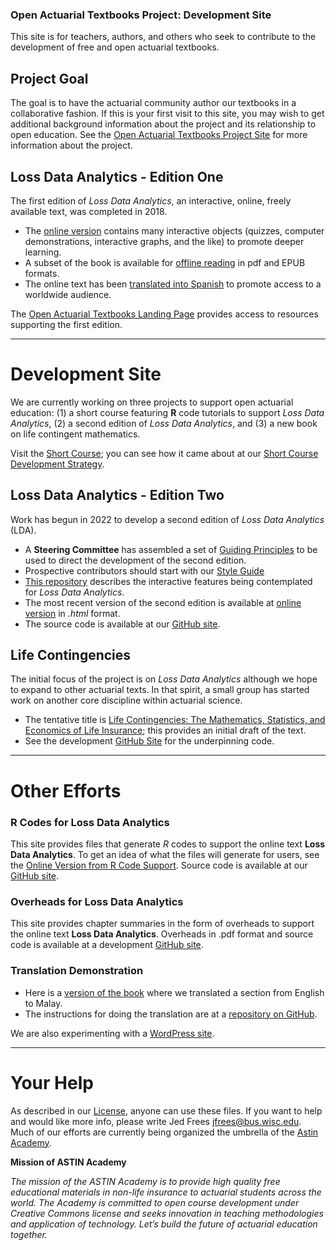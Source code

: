 ### Open Actuarial Textbooks Project: Development Site

This site is for teachers, authors, and others who seek to contribute to the development of free and open actuarial textbooks.

## Project Goal

The goal is to have the actuarial community author our textbooks in a collaborative fashion. If this is your first visit to this site, you may wish to get additional background information about the project and its relationship to open education. See the [Open Actuarial Textbooks Project Site](https://sites.google.com/a/wisc.edu/loss-data-analytics/) for more information about the project.

## Loss Data Analytics - Edition One

The first edition of *Loss Data Analytics*, an interactive, online, freely available text, was completed in 2018.

* The [online version](https://OpenActTexts.github.io/Loss-Data-Analytics/index.html) contains many interactive objects (quizzes, computer demonstrations, interactive graphs, and the like) to promote deeper learning.
* A subset of the book is available for [offline reading](https://ewfrees.github.io/Loss-Data-Analytics-Ed1/DownloadOffline.html) in pdf and EPUB formats.
* The online text has been [translated into Spanish](https://OpenActTexts.github.io/LDASpanish/) to promote access to a worldwide audience.

The [Open Actuarial Textbooks Landing Page](https://OpenActTexts.github.io/) provides access to resources supporting the first edition. 

***

# Development Site

We are currently working on three projects to support open actuarial education: (1) a short course featuring **R** code tutorials to support *Loss Data Analytics*, (2) a second edition of *Loss Data Analytics*, and (3) a new book on life contingent mathematics.

Visit the [Short Course](https://openacttexts.github.io/LDACourse1/); you can see how it came about at our [Short Course Development Strategy](https://openacttextdev.github.io/LDAShortCourseStrategy/index.html).

## Loss Data Analytics - Edition Two

Work has begun in 2022 to develop a second edition of *Loss Data Analytics* (LDA). 

*  A **Steering Committee** has assembled a set of [Guiding Principles](https://openacttextdev.github.io/LDA_Ed2_Strategy/) to be used to direct the development of the second edition.
*  Prospective contributors should start with our [Style Guide](https://openacttextdev.github.io/StyleGuideLDA2022/) 
*  [This repository](https://OpenActTextDev.github.io/InteractiveFeatures/) describes the interactive features being contemplated for *Loss Data Analytics*.
*  The most recent version of the second edition is available at [online version](https://OpenActTextDev.github.io/LDA_Ed2/index.html) in *.html* format.
*  The source code is available at our [GitHub site](https://github.com/OpenActTextDev/LDA_Ed2).  

## Life Contingencies

The initial focus of the project is on *Loss Data Analytics* although we hope to expand to other actuarial texts. In that spirit, a small group has started work on another core discipline within actuarial science. 

*  The tentative title is [Life Contingencies: The Mathematics, Statistics, and Economics of Life Insurance](https://openacttextdev.github.io/LifeCon/); this provides an initial draft of the text. 
*  See the development [GitHub Site](https://github.com/openacttextdev/LifeCon) for the underpinning code.

***

# Other Efforts 

### R Codes for Loss Data Analytics

This site provides files that generate *R* codes to support the online text **Loss Data Analytics**. To get an idea of what the files will generate for users, see the [Online Version from R Code Support](https://ewfrees.github.io/LDARcode/index.html). Source code is available at our [GitHub site](https://github.com/ewfrees/LDARCode).

### Overheads for Loss Data Analytics

This site provides chapter summaries in the form of overheads to support the online text **Loss Data Analytics**. Overheads in .pdf format and source code is available at a development [GitHub site](https://github.com/ewfrees/LossDataAnalyticsOverheads).

### Translation Demonstration

* Here is a [version of the book](https://alyaanuval.github.io/LDATranslate/C-Intro.html#S:Intro) where we translated a section from English to Malay. 
* The instructions for doing the translation are at a [repository on GitHub](https://github.com/alyaanuval/LDATranslate). 

We are also experimenting with a [WordPress site](http://www.ssc.wisc.edu/~jfrees/loss-data-analytics/).

***

# Your Help
As described in our [License](https://github.com/ewfrees/Loss-Data-Analytics/tree/master/GettingStarted/LICENSE.md), anyone can use these files. If you want to help and would like more info, please write Jed Frees <jfrees@bus.wisc.edu>. Much of our efforts are currently being organized the umbrella of the [Astin Academy](https://www.actuaries.org/IAA/IAA/Sections/ASTIN_NEW/Our_Activities.aspx?WebsiteKey=ff59269c-4928-4369-a169-03e74a6bd8ca&hkey=b94800cc-f36d-4bb0-a49c-0d0b1d761d7f&New_ContentCollectionOrganizerCommon=5#New_ContentCollectionOrganizerCommon).

**Mission of ASTIN Academy**

*The mission of the ASTIN Academy is to provide high quality free educational materials in non-life insurance to actuarial students across the world. The Academy is committed to open course development under Creative Commons license and seeks innovation in teaching methodologies and application of technology. Let’s build the future of actuarial education together.*


